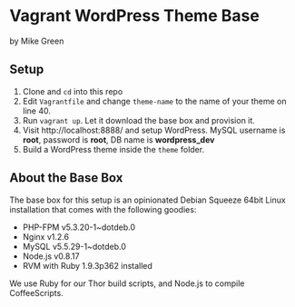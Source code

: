 # Vagrant WordPress Theme Base

by Mike Green

## Setup

1. Clone and `cd` into this repo
2. Edit `Vagrantfile` and change `theme-name` to the name of your theme on line 40.
3. Run `vagrant up`. Let it download the base box and provision it.
4. Visit http://localhost:8888/ and setup WordPress. MySQL username is __root__, password is __root__, DB name is __wordpress_dev__
5. Build a WordPress theme inside the `theme` folder.

## About the Base Box

The base box for this setup is an opinionated Debian Squeeze 64bit Linux installation that comes with the following goodies:

* PHP-FPM v5.3.20-1~dotdeb.0
* Nginx v1.2.6
* MySQL v5.5.29-1~dotdeb.0
* Node.js v0.8.17
* RVM with Ruby 1.9.3p362 installed

We use Ruby for our Thor build scripts, and Node.js to compile CoffeeScripts.
